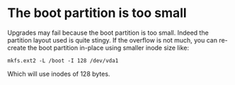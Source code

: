 # The boot partition is too small
Upgrades may fail because the boot partition is too small. Indeed the partition layout used is quite stingy. 
If the overflow is not much, you can re-create the boot partition in-place using smaller inode size like:

``` shell
mkfs.ext2 -L /boot -I 128 /dev/vda1
```

Which will use inodes of 128 bytes.
